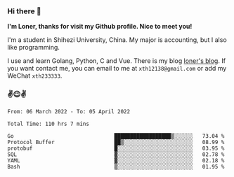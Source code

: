 ### Hi there 👋️

**I'm Loner, thanks for visit my Github profile. Nice to meet you!**

I'm a student in Shihezi University, China. My major is accounting, but I also like programming.

I use and learn Golang, Python, C and Vue. There is my blog [loner's blog](https://www.loner1024.top).  If you want contact me, you can email to me at `xth12138@gmail.com` or add my WeChat `xth233333`.

### ✌️😉✌️

<!--START_SECTION:waka-->

```text
From: 06 March 2022 - To: 05 April 2022

Total Time: 110 hrs 7 mins

Go                                ██████████████████▒░░░░░░   73.04 %
Protocol Buffer                   ██▒░░░░░░░░░░░░░░░░░░░░░░   08.99 %
protobuf                          █░░░░░░░░░░░░░░░░░░░░░░░░   03.95 %
SQL                               ▓░░░░░░░░░░░░░░░░░░░░░░░░   02.78 %
YAML                              ▓░░░░░░░░░░░░░░░░░░░░░░░░   02.18 %
Bash                              ▒░░░░░░░░░░░░░░░░░░░░░░░░   01.95 %
```

<!--END_SECTION:waka-->



